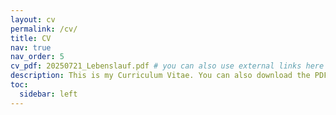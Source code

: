 ```yaml
---
layout: cv
permalink: /cv/
title: CV
nav: true
nav_order: 5
cv_pdf: 20250721_Lebenslauf.pdf # you can also use external links here
description: This is my Curriculum Vitae. You can also download the PDF directly.
toc:
  sidebar: left
---
```

